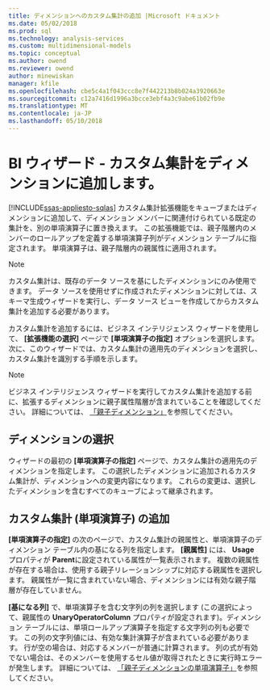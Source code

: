 ```yaml
---
title: ディメンションへのカスタム集計の追加 |Microsoft ドキュメント
ms.date: 05/02/2018
ms.prod: sql
ms.technology: analysis-services
ms.custom: multidimensional-models
ms.topic: conceptual
ms.author: owend
ms.reviewer: owend
author: minewiskan
manager: kfile
ms.openlocfilehash: cbe5c4a1f043ccc8e7f442213b8b024a3920663e
ms.sourcegitcommit: c12a7416d1996a3bcce3ebf4a3c9abe61b02fb9e
ms.translationtype: MT
ms.contentlocale: ja-JP
ms.lasthandoff: 05/10/2018
---
```

# <a name="bi-wizard---add-a-custom-aggregation-to-a-dimension"></a>BI ウィザード - カスタム集計をディメンションに追加します。
[!INCLUDE[ssas-appliesto-sqlas](../../includes/ssas-appliesto-sqlas.md)]
  カスタム集計拡張機能をキューブまたはディメンションに追加して、ディメンション メンバーに関連付けられている既定の集計を、別の単項演算子に置き換えます。 この拡張機能では、親子階層内のメンバーのロールアップを定義する単項演算子列がディメンション テーブルに指定されます。 単項演算子は、親子階層内の親属性に適用されます。  
  
> [!NOTE]  
>  カスタム集計は、既存のデータ ソースを基にしたディメンションにのみ使用できます。 データ ソースを使用せずに作成されたディメンションに対しては、スキーマ生成ウィザードを実行し、データ ソース ビューを作成してからカスタム集計を追加する必要があります。  
  
 カスタム集計を追加するには、ビジネス インテリジェンス ウィザードを使用して、 **[拡張機能の選択]** ページで **[単項演算子の指定]** オプションを選択します。 次に、このウィザードでは、カスタム集計の適用先のディメンションを選択し、カスタム集計を識別する手順を示します。  
  
> [!NOTE]  
>  ビジネス インテリジェンス ウィザードを実行してカスタム集計を追加する前に、拡張するディメンションに親子属性階層が含まれていることを確認してください。 詳細については、 [「親子ディメンション」](../../analysis-services/multidimensional-models/parent-child-dimension.md)を参照してください。  
  
## <a name="selecting-a-dimension"></a>ディメンションの選択  
 ウィザードの最初の **[単項演算子の指定]** ページで、カスタム集計の適用先のディメンションを指定します。 この選択したディメンションに追加されるカスタム集計が、ディメンションへの変更内容になります。 これらの変更は、選択したディメンションを含むすべてのキューブによって継承されます。  
  
## <a name="adding-custom-aggregation-unary-operator"></a>カスタム集計 (単項演算子) の追加  
 **[単項演算子の指定]** の次のページで、カスタム集計の親属性と、単項演算子のディメンション テーブル内の基になる列を指定します。 **[親属性]** には、 **Usage** プロパティが **Parent**に設定されている属性が一覧表示されます。 複数の親属性が存在する場合は、使用する親子リレーションシップに対応する親属性を選択します。 親属性が一覧に含まれていない場合、ディメンションには有効な親子階層が存在していません。  
  
 **[基になる列]** で、単項演算子を含む文字列の列を選択します  (この選択によって、親属性の **UnaryOperatorColumn** プロパティが設定されます)。ディメンション テーブルには、単項ロールアップ演算子を指定する文字列の列も必要です。 この列の文字列値には、有効な集計演算子が含まれている必要があります。 行が空の場合は、対応するメンバーが普通に計算されます。 列の式が有効でない場合は、そのメンバーを使用するセル値が取得されたときに実行時エラーが発生します。 詳細については、 [「親子ディメンションの単項演算子」](../../analysis-services/multidimensional-models/parent-child-dimension-attributes-unary-operators.md)を参照してください。  
  
  
